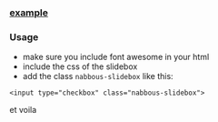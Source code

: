 ### [example](https://jsfiddle.net/jefhmznp/embed/)

### Usage

- make sure you include font awesome in your html
- include the css of the slidebox
- add the class `nabbous-slidebox` like this:

`<input type="checkbox" class="nabbous-slidebox">`
    
et voila
